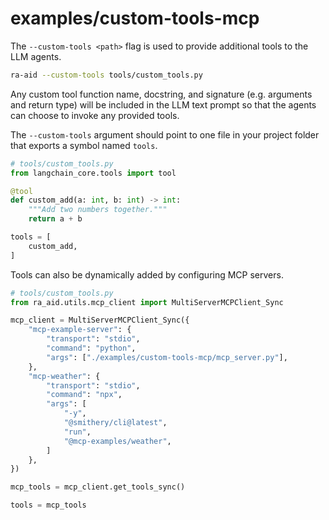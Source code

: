# examples/custom-tools-mcp

The `--custom-tools <path>` flag is used to provide additional tools to the LLM agents.

```bash
ra-aid --custom-tools tools/custom_tools.py
```

Any custom tool function name, docstring, and signature (e.g. arguments and return type) will be included in the LLM text prompt so that the agents can choose to invoke any provided tools.

The `--custom-tools` argument should point to one file in your project folder that exports a symbol named `tools`.

```python
# tools/custom_tools.py
from langchain_core.tools import tool

@tool
def custom_add(a: int, b: int) -> int:
    """Add two numbers together."""
    return a + b

tools = [
    custom_add,
]
```

Tools can also be dynamically added by configuring MCP servers.

```python
# tools/custom_tools.py
from ra_aid.utils.mcp_client import MultiServerMCPClient_Sync

mcp_client = MultiServerMCPClient_Sync({
    "mcp-example-server": {
        "transport": "stdio",
        "command": "python",
        "args": ["./examples/custom-tools-mcp/mcp_server.py"],
    },
    "mcp-weather": {
        "transport": "stdio",
        "command": "npx",
        "args": [
            "-y",
            "@smithery/cli@latest",
            "run",
            "@mcp-examples/weather",
        ]
    },
})

mcp_tools = mcp_client.get_tools_sync()

tools = mcp_tools
```